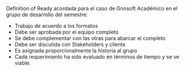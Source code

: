 Definition of Ready acordada para el caso de Gnosoft Académico en el grupo de desarrollo del semestre:

* Trabajo de acuerdo a los formatos
* Debe ser aprobada por el equipo completo
* Se debe complementar con las otras para abarcar el completo
* Debe ser discutida con Stakeholders y cliente
* Es asignada proporcionalmente la historia al grupo
* Cada requerimiento ha sido evaluado en términos de tiempo y se ve viable.
